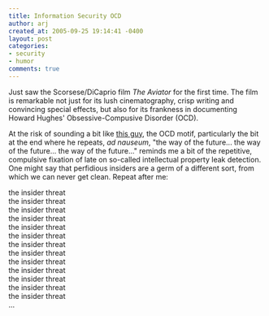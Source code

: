 ```yaml
---
title: Information Security OCD
author: arj
created_at: 2005-09-25 19:14:41 -0400
layout: post
categories: 
- security
- humor
comments: true
---
```


Just saw the Scorsese/DiCaprio film _The Aviator_ for the first time. The film is remarkable not just for its lush cinematography, crisp writing and convincing special effects, but also for its frankness in documenting Howard Hughes' Obsessive-Compusive Disorder (OCD). 

At the risk of sounding a bit like [this guy](http://security.typepad.com/internet_security_be_care/), the OCD motif, particularly the bit at the end where he repeats, _ad nauseum_, "the way of the future... the way of the future... the way of the future..." reminds me a bit of the repetitive, compulsive fixation of late on so-called intellectual property leak detection. One might say that perfidious insiders are a germ of a different sort, from which we can never get clean. Repeat after me:

the insider threat   
the insider threat  
the insider threat  
the insider threat  
the insider threat  
the insider threat  
the insider threat  
the insider threat  
the insider threat  
the insider threat  
the insider threat  
the insider threat  
the insider threat  
...
